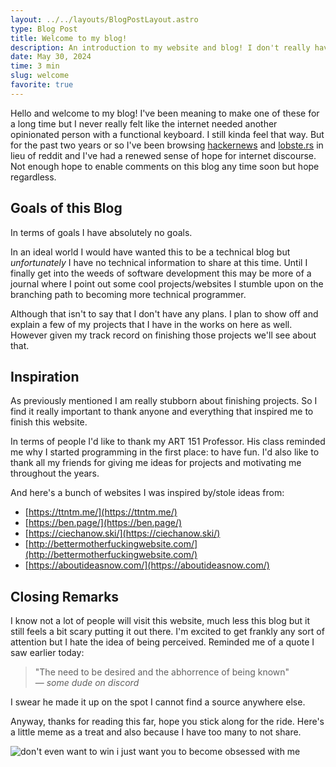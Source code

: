 ```yaml
---
layout: ../../layouts/BlogPostLayout.astro
type: Blog Post
title: Welcome to my blog!
description: An introduction to my website and blog! I don't really have anything planned content wise so more of a thank you to all the sites that inspired this blog.
date: May 30, 2024
time: 3 min
slug: welcome
favorite: true
---
```


Hello and welcome to my blog! I've been meaning to make one of these for a long time but I never really felt like the internet needed another opinionated person with a functional keyboard. I still kinda feel that way. But for the past two years or so I've been browsing [hackernews](https://news.ycombinator.com/) and [lobste.rs](https://lobste.rs/) in lieu of reddit and I've had a renewed sense of hope for internet discourse. Not enough hope to enable comments on this blog any time soon but hope regardless. 

## Goals of this Blog

In terms of goals I have absolutely no goals.

In an ideal world I would have wanted this to be a technical blog but *unfortunately* I have no technical information to share at this time. Until I finally get into the weeds of software development this may be more of a journal where I point out some cool projects/websites I stumble upon on the branching path to becoming more technical programmer.

Although that isn't to say that I don't have any plans. I plan to show off and explain a few of my projects that I have in the works on here as well. However given my track record on finishing those projects we'll see about that. 

## Inspiration

As previously mentioned I am really stubborn about finishing projects. So I find it really important to thank anyone and everything that inspired me to finish this website.

In terms of people I'd like to thank my ART 151 Professor. His class reminded me why I started programming in the first place: to have fun. I'd also like to thank all my friends for giving me ideas for projects and motivating me throughout the years. 

And here's a bunch of websites I was inspired by/stole ideas from:
- [https://ttntm.me/](https://ttntm.me/)
- [https://ben.page/](https://ben.page/)
- [https://ciechanow.ski/](https://ciechanow.ski/)
- [http://bettermotherfuckingwebsite.com/](http://bettermotherfuckingwebsite.com/)
- [https://aboutideasnow.com/](https://aboutideasnow.com/)

## Closing Remarks

I know not a lot of people will visit this website, much less this blog but it still feels a bit scary putting it out there. I'm excited to get frankly any sort of  attention but I hate the idea of being perceived. Reminded me of a quote I saw earlier today:

<blockquote>
    "The need to be desired and the abhorrence of being known"<br>
    &mdash; <cite>some dude on discord</cite>
</blockquote>

I swear he made it up on the spot I cannot find a source anywhere else.

Anyway, thanks for reading this far, hope you stick along for the ride. Here's a little meme as a treat and also because I have too many to not share.

<img title="Meme" alt="don't even want to win i just want you to become obsessed with me" src="/memes/chess.jpg">
